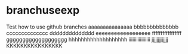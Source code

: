# branchuseexp
Test how to use github branches
aaaaaaaaaaaaaaa
bbbbbbbbbbbbbb
cccccccccccccc
dddddddddddddd
eeeeeeeeeeeeeeeeee
fffffffffffffffff
ggggggggggggggggggg
hhhhhhhhhhhhhhhhhhh
iiiiiiiiiiiiiiiii
jjjjjjjjjjjjj
KKKKKKKKKKKKKKKK
